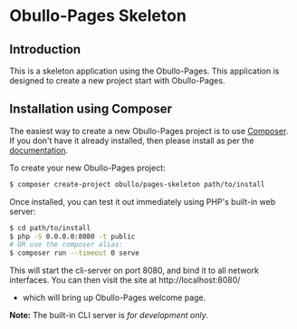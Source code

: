 # Obullo-Pages Skeleton

## Introduction

This is a skeleton application using the Obullo-Pages. This application is designed to create a new project start with Obullo-Pages.

## Installation using Composer

The easiest way to create a new Obullo-Pages project is to use
[Composer](https://getcomposer.org/). If you don't have it already installed,
then please install as per the [documentation](https://getcomposer.org/doc/00-intro.md).

To create your new Obullo-Pages project:

```bash
$ composer create-project obullo/pages-skeleton path/to/install
```

Once installed, you can test it out immediately using PHP's built-in web server:

```bash
$ cd path/to/install
$ php -S 0.0.0.0:8080 -t public
# OR use the composer alias:
$ composer run --timeout 0 serve
```

This will start the cli-server on port 8080, and bind it to all network
interfaces. You can then visit the site at http://localhost:8080/
- which will bring up Obullo-Pages welcome page.

**Note:** The built-in CLI server is *for development only*.
